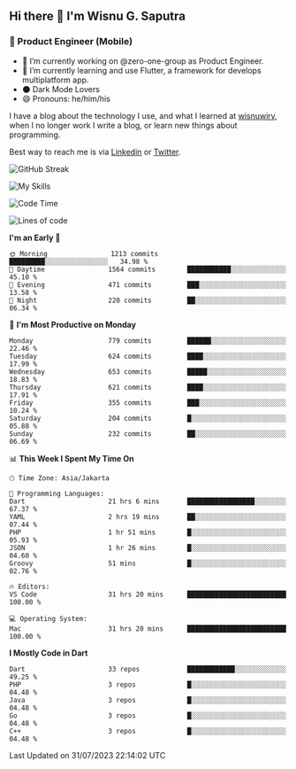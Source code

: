 ## Hi there 👋 I'm Wisnu G. Saputra

### :mobile_phone_off: Product Engineer (Mobile)

- 🔭 I’m currently working on @zero-one-group as Product Engineer.
- 🌱 I’m currently learning and use Flutter, a framework for develops multiplatform app.
- 🌑 Dark Mode Lovers
- 😄 Pronouns: he/him/his

I have a blog about the technology I use, and what I learned at [wisnuwiry](https://wisnuwiry.space/), when I no longer work I write a blog, or learn new things about programming.

Best way to reach me is via [Linkedin](https://www.linkedin.com/in/wisnu-saputra/) or [Twitter](https://twitter.com/wisnuwiry).

![GitHub Streak](https://streak-stats.demolab.com?user=wisnuwiry&theme=dark&hide_border=true)

![My Skills](https://skillicons.dev/icons?i=dart,flutter,kotlin,swift,go,js,css,neovim,git,linux&perline=5)

<!--START_SECTION:waka-->
![Code Time](http://img.shields.io/badge/Code%20Time-622%20hrs%2016%20mins-blue)

![Lines of code](https://img.shields.io/badge/From%20Hello%20World%20I%27ve%20Written-4.6%20million%20lines%20of%20code-blue)

**I'm an Early 🐤** 

```text
🌞 Morning                1213 commits        █████████░░░░░░░░░░░░░░░░   34.98 % 
🌆 Daytime                1564 commits        ███████████░░░░░░░░░░░░░░   45.10 % 
🌃 Evening                471 commits         ███░░░░░░░░░░░░░░░░░░░░░░   13.58 % 
🌙 Night                  220 commits         ██░░░░░░░░░░░░░░░░░░░░░░░   06.34 % 
```
📅 **I'm Most Productive on Monday** 

```text
Monday                   779 commits         ██████░░░░░░░░░░░░░░░░░░░   22.46 % 
Tuesday                  624 commits         ████░░░░░░░░░░░░░░░░░░░░░   17.99 % 
Wednesday                653 commits         █████░░░░░░░░░░░░░░░░░░░░   18.83 % 
Thursday                 621 commits         ████░░░░░░░░░░░░░░░░░░░░░   17.91 % 
Friday                   355 commits         ███░░░░░░░░░░░░░░░░░░░░░░   10.24 % 
Saturday                 204 commits         █░░░░░░░░░░░░░░░░░░░░░░░░   05.88 % 
Sunday                   232 commits         ██░░░░░░░░░░░░░░░░░░░░░░░   06.69 % 
```


📊 **This Week I Spent My Time On** 

```text
🕑︎ Time Zone: Asia/Jakarta

💬 Programming Languages: 
Dart                     21 hrs 6 mins       █████████████████░░░░░░░░   67.37 % 
YAML                     2 hrs 19 mins       ██░░░░░░░░░░░░░░░░░░░░░░░   07.44 % 
PHP                      1 hr 51 mins        █░░░░░░░░░░░░░░░░░░░░░░░░   05.93 % 
JSON                     1 hr 26 mins        █░░░░░░░░░░░░░░░░░░░░░░░░   04.60 % 
Groovy                   51 mins             █░░░░░░░░░░░░░░░░░░░░░░░░   02.76 % 

🔥 Editors: 
VS Code                  31 hrs 20 mins      █████████████████████████   100.00 % 

💻 Operating System: 
Mac                      31 hrs 20 mins      █████████████████████████   100.00 % 
```

**I Mostly Code in Dart** 

```text
Dart                     33 repos            ████████████░░░░░░░░░░░░░   49.25 % 
PHP                      3 repos             █░░░░░░░░░░░░░░░░░░░░░░░░   04.48 % 
Java                     3 repos             █░░░░░░░░░░░░░░░░░░░░░░░░   04.48 % 
Go                       3 repos             █░░░░░░░░░░░░░░░░░░░░░░░░   04.48 % 
C++                      3 repos             █░░░░░░░░░░░░░░░░░░░░░░░░   04.48 % 
```




 Last Updated on 31/07/2023 22:14:02 UTC
<!--END_SECTION:waka-->
